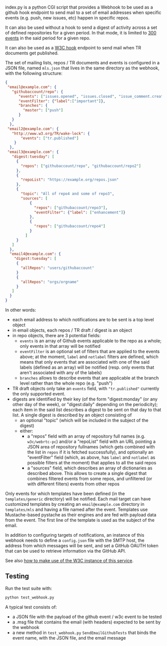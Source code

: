 index.py is a python CGI script that provides a Webhook to be used as a github hook endpoint to send mail to a set of email addresses when specific events (e.g. push, new issues, etc) happen in specific repos.

It can also be used without a hook to send a digest of activity across a set of defined repositories for a given period. In that mode, it is limited to [300 events](https://developer.github.com/v3/activity/events/#list-repository-events) in the said period for a given repo.

It can also be used as a [W3C hook](https://w3c.github.io/w3c-api/webhooks) endpoint to send mail when TR documents get published.

The set of mailing lists, repos / TR documents and events is configured in a JSON file, named `mls.json` that lives in the same directory as the webhook, with the following structure:
```json
{
 "email@example.com": {
   "githubaccount/repo": {
      "events": ["issues.opened", "issues.closed", "issue_comment.created", "pull_request.opened", "pull_request.labeled"],
      "eventFilter": {"label":["important"]},
      "branches": {
        "master": ["push"]
      }
   }
  },
 "email2@example.com": {
   "http://www.w3.org/TR/wake-lock": {
       "events": ["tr.published"]
    }
  },
 "email3@example.com": {
   "digest:tuesday": [
     {
       "repos": ["githubaccount/repo", "githubaccount/repo2"]
     },
     {
       "repoList": "https://example.org/repos.json"
     },
     {
       "topic": "All of repo4 and some of repo3", 
       "sources": [
           {
             "repos": ["githubaccount/repo3"],
             "eventFilter": {"label": ["enhancement"]}
           },
           {
             "repos": ["githubaccount/repo4"]
           }
         ]
     }
   ]
  },
  "email4@example.com": {
    "digest:tuesday": [
     {
       "allRepos": "users/githubaccount"
     }
     {
       "allRepos": "orgs/orgname"
     }
   ]
  }
}
```

In other words:
* each email address to which notifications are to be sent is a top level object
* in email objects, each repos / TR draft / digest is an object
* in repo objects, there are 3 potential fields:
  * `events` is an array of Github events applicable to the repo as a whole; only events in that array will be notified
  * `eventFilter` is an optional set of filters that are applied to the events above; at the moment, `label` and `notlabel` filters are defined, which means that only events that are associated with one of the said labels (defined as an array) will be notified (resp. only events that aren't associated with any of the labels)
  * `branches` allows to describe events that are applicable at the branch level rather than the whole repo (e.g. "push")
* TR draft objects only take an `events` field, with `"tr.published"` currently the only supported event.
* digests are identified by their key (of the form "digest:monday" (or any other day of the week), or "digest:daily" depending on the periodicity); each item in the said list describes a digest to be sent on that day to that list. A single digest is described by an object consisting of 
  * an optional "topic" (which will be included in the subject of the digest)
  * either:
    * a "repos" field with an array of repository full names (e.g. `w3c/webrtc-pc`) and/or a "repoList" field with an URL pointing a JSON area of repository fullnames (which gets combined with the list in `repos` if it is fetched successfully), and optionally an "eventFilter" field (which, as above, has `label` and `notlabel` as possible filters at the moment) that applies to all the said repos
    * a "sources" field, which describes an array of dictionaries as described above. This allows to create a single digest that combines filtered events from some repos, and unfiltered (or with different filters) events from other repos

Only events for which templates have been defined (in the `templates/generic` directory) will be notified. Each mail target can have customized templates by creating an `email@example.com` directory in `templates/mls` and having a file named after the event. Templates use Mustache-based pystache as their engines and are fed with payload data from the event. The first line of the template is used as the subject of the email.

In addition to configuring targets of notifications, an instance of this webhook needs to define a `config.json` file with the SMTP host, the address from which messages will be sent, and set a GitHub OAUTH token that can be used to retrieve information via the GitHub API.

See also [how to make use of the W3C instance of this service](https://github.com/w3c/github-notify-ml-config).

## Testing
Run the test suite with:
```sh
python test_webhook.py
```

A typical test consists of:
* a JSON file with the payload of the github event / w3c event to be tested
* a .msg file that contains the email (with headers) expected to be sent by the webhook
* a new method in `test_webhook.py` `SendEmailGithubTests` that binds the event name, with the JSON file, and the email message

